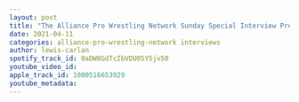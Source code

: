 ```yaml
---
layout: post
title: "The Alliance Pro Wrestling Network Sunday Special Interview Presents Covey Christ"
date: 2021-04-11
categories: alliance-pro-wrestling-network interviews
author: lewis-carlan
spotify_track_id: 0aDW8GdTcIbVDU05Y5jv50
youtube_video_id: 
apple_track_id: 1000516653929
youtube_metadata: 
---
```

